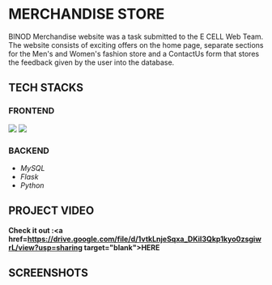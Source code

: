 # MERCHANDISE STORE
BINOD Merchandise website was a task submitted to the E CELL Web Team. The website consists of exciting offers on the home page, separate sections for the Men's and Women's fashion store and a ContactUs form that stores the feedback given by the user into the database. 
## TECH STACKS
### FRONTEND
  <img src="https://img.shields.io/badge/html5%20-%23E34F26.svg?&style=for-the-badge&logo=html5&logoColor=white"/>
  <img src="https://img.shields.io/badge/css3%20-%231572B6.svg?&style=for-the-badge&logo=css3&logoColor=white"/>

### BACKEND

* *MySQL*
* *Flask*
* *Python*

## PROJECT VIDEO

<b>Check it out :<a href=https://drive.google.com/file/d/1vtkLnjeSqxa_DKiI3Qkp1kyo0zsgiwrL/view?usp=sharing target="blank">HERE</a></b> 

## SCREENSHOTS

